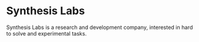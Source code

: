 # Synthesis Labs

Synthesis Labs is a research and development company, interested in hard to solve and experimental tasks. 
